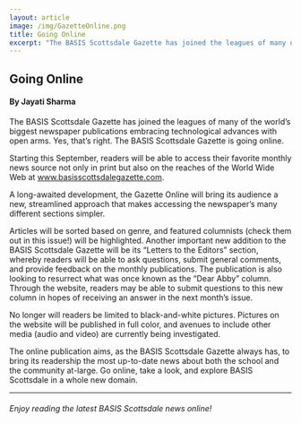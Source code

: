 ```yaml
---
layout: article
image: /img/GazetteOnline.png
title: Going Online
excerpt: "The BASIS Scottsdale Gazette has joined the leagues of many of the world’s biggest newspaper publications embracing technological advances with open arms. Yes, that’s right. The BASIS Scottsdale Gazette is going online."
---
```


<h2>Going Online</h2>
<h4>By Jayati Sharma</h4>

The BASIS Scottsdale Gazette has joined the leagues of many of the world’s biggest newspaper publications embracing technological advances with open arms. Yes, that’s right. The BASIS Scottsdale Gazette is going online. 

Starting this September, readers will be able to access their favorite monthly news source not only in print but also on the reaches of the World Wide Web at www.basisscottsdalegazette.com.

A long-awaited development, the Gazette Online will bring its audience a new, streamlined approach that makes accessing the newspaper’s many different sections simpler. 

Articles will be sorted based on genre, and featured columnists (check them out in this issue!) will be highlighted. Another important new addition to the BASIS Scottsdale Gazette will be its “Letters to the Editors” section, whereby readers will be able to ask questions, submit general comments, and provide feedback on the monthly publications. The publication is also looking to resurrect what was once known as the “Dear Abby” column.  Through the website, readers may be able to submit questions to this new column in hopes of receiving an answer in the next month’s issue.

No longer will readers be limited to black-and-white pictures. Pictures on the website will be published in full color, and avenues to include other media (audio and video) are currently being investigated. 

The online publication aims, as the BASIS Scottsdale Gazette always has, to bring its readership the most up-to-date news about both the school and the community at-large. Go online, take a look, and explore BASIS Scottsdale in a whole new domain. 

<hr style="border-color:#7D7D7D;height:0.5px;">

<h6>Enjoy reading the latest BASIS Scottsdale news online!</h6>
